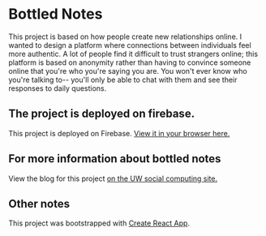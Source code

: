 # Bottled Notes
This project is based on how people create new relationships online. I wanted to design a platform where connections between individuals feel more authentic. A lot of people find it difficult to trust strangers online; this platform is based on anonymity rather than having to convince someone online that you're who you're saying you are. You won't ever know who you're talking to-- you'll only be able to chat with them and see their responses to daily questions.

## The project is deployed on firebase.
This project is deployed on Firebase. [View it in your browser here.](https://bottled-notes.web.app/)

## For more information about bottled notes
View the blog for this project [on the UW social computing site.](https://uwsocialcomputing.github.io/bottled-notes/)

## Other notes
This project was bootstrapped with [Create React App](https://github.com/facebook/create-react-app).
